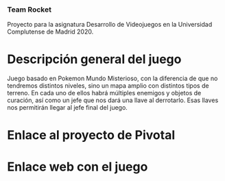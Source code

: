 ### Team Rocket
Proyecto para la asignatura Desarrollo de Videojuegos en la Universidad Complutense de Madrid 2020.

# Descripción general del juego
Juego basado en Pokemon Mundo Misterioso, con la diferencia de que no tendremos distintos niveles, sino un mapa amplio con distintos tipos de terreno. En cada uno de ellos habrá múltiples enemigos y objetos de curación, así como un jefe que nos dará una llave al derrotarlo.
Esas llaves nos permitirán llegar al jefe final del juego.

# Enlace al proyecto de Pivotal

# Enlace web con el juego
